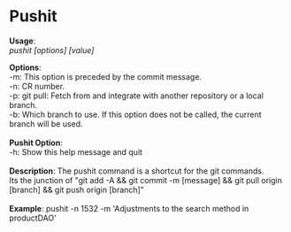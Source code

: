 # Pushit

**Usage**:<br />
	*pushit [options] [value]*

**Options**:<br />
	-m: This option is preceded by the commit message.<br />
	-n: CR number.<br />
	-p: git pull: Fetch from and integrate with another repository or a local branch.<br />
	-b: Which branch to use. If this option does not be called, the current branch will be used.<br />
<br />
**Pushit Option**:<br />
	-h: Show this help message and quit<br />
<br />
**Description**:
	The pushit command is a shortcut for the git commands.<br />
	Its the junction of "git add -A && git commit -m [message] && git pull origin [branch] && git push origin [branch]"<br />
<br />
**Example**:
	pushit -n 1532 -m 'Adjustments to the search method in productDAO'<br />
